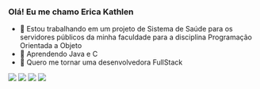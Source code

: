 ### Olá! Eu me chamo Erica Kathlen

- 🔭 Estou trabalhando em um projeto de Sistema de Saúde para os servidores públicos da minha faculdade para a disciplina Programação Orientada a Objeto
- 🌱 Aprendendo Java e C
- 🐸 Quero me tornar uma desenvolvedora FullStack

<div>
  <a href="mailto:kathlen.erica@gmail.com.tech" target="_blank"><img src="https://img.shields.io/badge/Gmail-D14836?style=for-the-badge&logo=gmail&logoColor=white" target="_blank"></a>
  <a href="https://instagram.com/ericakathlen" target="_blank"><img src="https://img.shields.io/badge/-Instagram-%23E4405F?style=for-the-badge&logo=instagram&logoColor=white" target="_blank"></a>
  <a href="https://www.linkedin.com/in/erica-kathlen-de-andrade-dos-santos-961086231" target="_blank"><img src="https://img.shields.io/badge/-LinkedIn-%230077B5?style=for-the-badge&logo=linkedin&logoColor=white" target="_blank"></a>
  <a href= "https://br.pinterest.com/ericakathlen" target="_blank"><img src="https://img.shields.io/badge/Pinterest-%23E60023.svg?&style=for-the-badge&logo=Pinterest&logoColor=white"_blank"></a>
  
</div>
